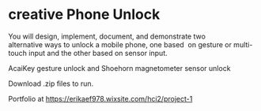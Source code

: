 # creative Phone Unlock

You will design, implement, document, and demonstrate two alternative ways to unlock a mobile phone, one based  on gesture or multi-touch input and the other based on sensor input.

AcaiKey gesture unlock and Shoehorn magnetometer sensor unlock

Download .zip files to run.

Portfolio at https://erikaef978.wixsite.com/hci2/project-1
